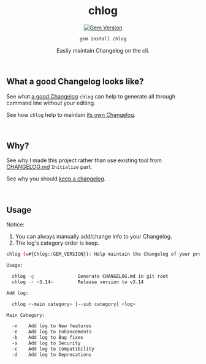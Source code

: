 <div align="center">

# chlog

[![Gem Version](https://badge.fury.io/rb/chlog.svg)](https://rubygems.org/gems/chlog)

```bash
gem install chlog
```

Easily maintain Changelog on the cli.

<br>

</div>


## What a good Changelog looks like?

See what [a good Changelog](./A_GOOD_CHANGELOG.md) `chlog` can help to generate all through command line without your editing.

See how `chlog` help to maintain [its own Changelog](./CHANGELOG.md).

<br>


## Why?

See why I made this project rather than use existing tool from [CHANGELOG.md](./CHANGELOG.md) `Initialize` part.

See why you should [keep a changelog](https://github.com/olivierlacan/keep-a-changelog).

<br>


## Usage

Notice:
1. You can always manually add/change info to your Changelog.
2. The log's category order is keep.

```bash
chlog (v#{Chlog::GEM_VERSION}): Help maintain the Changelog of your projects

Usage:

  chlog -g                Generate CHANGELOG.md in git root
  chlog -r <3.14>         Release version to v3.14

Add log:

  chlog <-main category> [--sub category] <log>

Main Category:

  -n    Add log to New features
  -e    Add log to Enhancements
  -b    Add log to Bug fixes
  -s    Add log to Security
  -c    Add log to Compatibility
  -d    Add log to Deprecations

```

<br>
